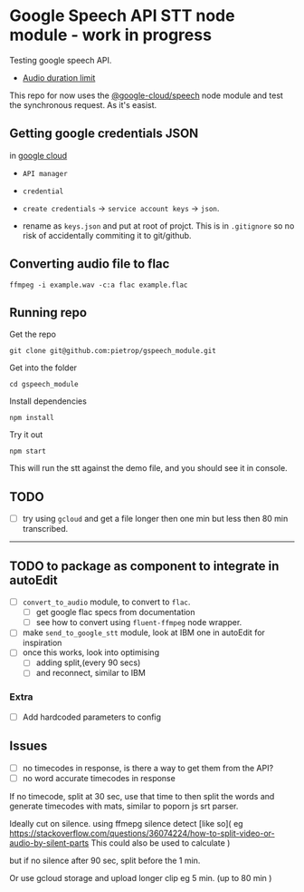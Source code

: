 # Google Speech API STT node module - work in progress
Testing google speech API. 

- [Audio duration limit](https://cloud.google.com/speech/limits)

This repo for now uses the [@google-cloud/speech](https://www.npmjs.com/package/@google-cloud/speech) node module and test the synchronous request. As it's easist. 

## Getting google credentials JSON

in [google cloud](https://console.cloud.google.com)

- `API manager`

- `credential`

- `create credentials` -> `service account keys` -> `json`. 

- rename as `keys.json` and put at root of projct. This is in `.gitignore` so no risk of accidentally commiting it to git/github.

## Converting audio file to flac 

```
ffmpeg -i example.wav -c:a flac example.flac
```

## Running repo

Get the repo 

```
git clone git@github.com:pietrop/gspeech_module.git
```

Get into the folder

```
cd gspeech_module
```

Install dependencies

``` 
npm install
```

Try it out

```
npm start
```

This will run the stt against the demo file, and you should see it in console.


## TODO

- [ ] try using `gcloud` and get a file longer then one min but less then 80 min transcribed. 


---

## TODO to package as component to integrate in autoEdit

-[ ] `convert_to_audio` module, to convert to `flac`.
	- [ ] get google flac specs from documentation
	- [ ] see how to convert using `fluent-ffmpeg` node wrapper. 
-[ ] make `send_to_google_stt` module, look at IBM one in autoEdit for inspiration 
-[ ] once this works, look into optimising
	-[ ] adding split,(every 90 secs) 
	-[ ] and reconnect, similar to IBM

### Extra
- [ ] Add hardcoded parameters to config


## Issues
- [ ] no timecodes in response, is there a way to get them from the API?
- [ ] no word accurate timecodes in response 

If no timecode, split at 30 sec, use that time to then split the words and generate timecodes with mats, similar to poporn js srt parser.  

Ideally cut on silence. using ffmepg silence detect [like so]( 
eg https://stackoverflow.com/questions/36074224/how-to-split-video-or-audio-by-silent-parts This could also be used to calculate )

but if no silence after 90 sec, split before the 1 min.

Or use gcloud storage and upload longer clip eg 5 min. (up to 80 min ) 

